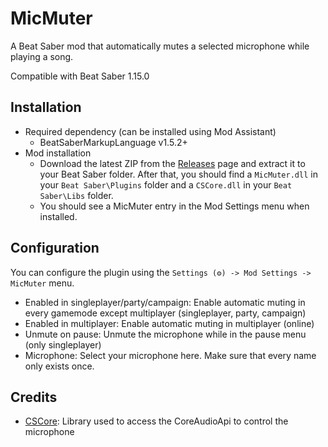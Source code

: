 # MicMuter
A Beat Saber mod that automatically mutes a selected microphone while playing a song.

Compatible with Beat Saber 1.15.0

## Installation
* Required dependency (can be installed using Mod Assistant)
    * BeatSaberMarkupLanguage v1.5.2+
* Mod installation
    * Download the latest ZIP from the [Releases](https://github.com/TechDiem/BeatSaberMicMuter/releases) page and extract it to your Beat Saber folder. After that, you should find a `MicMuter.dll` in your `Beat Saber\Plugins` folder and a `CSCore.dll` in your `Beat Saber\Libs` folder.
    * You should see a MicMuter entry in the Mod Settings menu when installed.

## Configuration
You can configure the plugin using the  `Settings (⚙) -> Mod Settings -> MicMuter` menu.
* Enabled in singleplayer/party/campaign: Enable automatic muting in every gamemode except multiplayer (singleplayer, party, campaign)
* Enabled in multiplayer: Enable automatic muting in multiplayer (online)
* Unmute on pause: Unmute the microphone while in the pause menu (only singleplayer)
* Microphone: Select your microphone here. Make sure that every name only exists once.


## Credits 
* [CSCore](https://github.com/filoe/cscore): Library used to access the CoreAudioApi to control the microphone